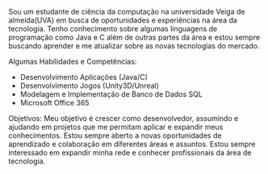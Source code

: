 Sou um estudante de ciência da computação na universidade Veiga de almeida(UVA) em busca de oportunidades e experiências na área da tecnologia. Tenho conhecimento sobre algumas linguagens de programação como Java e C além de outras partes da área e estou sempre buscando aprender e me atualizar sobre as novas tecnologias do mercado.

Algumas Habilidades e Competências:
- Desenvolvimento Aplicações (Java/C)
- Desenvolvimento Jogos (Unity3D/Unreal)
- Modelagem e Implementação de Banco de Dados SQL
- Microsoft Office 365

Objetivos:
Meu objetivo é crescer como desenvolvedor, assumindo e ajudando em projetos que me permitam aplicar e expandir meus conhecimentos. Estou sempre aberto a novas oportunidades de aprendizado e colaboração em diferentes áreas e assuntos.
Estou sempre interessado em expandir minha rede e conhecer profissionais da área de tecnologia. 
